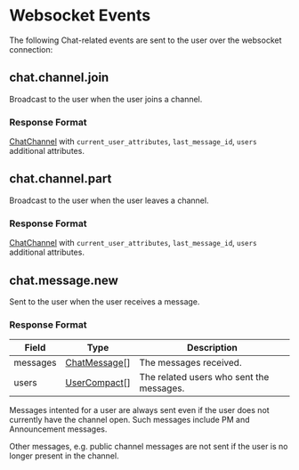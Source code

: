 
# Websocket Events

The following Chat-related events are sent to the user over the websocket connection:

## chat.channel.join

Broadcast to the user when the user joins a channel.

### Response Format

[ChatChannel](#chat-channel) with `current_user_attributes`, `last_message_id`, `users` additional attributes.

## chat.channel.part

Broadcast to the user when the user leaves a channel.

### Response Format

[ChatChannel](#chat-channel) with `current_user_attributes`, `last_message_id`, `users` additional attributes.

## chat.message.new

Sent to the user when the user receives a message.

### Response Format

Field    | Type                          | Description
---------|-------------------------------|-------------
messages | [ChatMessage](#chatmessage)[] | The messages received.
users    | [UserCompact](#usercompact)[] | The related users who sent the messages.


Messages intented for a user are always sent even if the user does not currently have the channel open.
Such messages include PM and Announcement messages.

Other messages, e.g. public channel messages are not sent if the user is no longer present in the channel.
